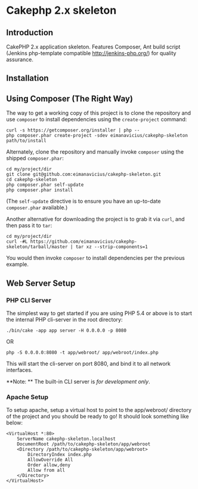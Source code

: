 Cakephp 2.x skeleton
====================

Introduction
------------
CakePHP 2.x application skeleton. Features Composer, Ant build script
(Jenkins php-template compatible http://jenkins-php.org/) for quality
assurance.

Installation
------------

Using Composer (The Right Way)
----------------------------
The way to get a working copy of this project is to clone the repository
and use `composer` to install dependencies using the `create-project` command:

    curl -s https://getcomposer.org/installer | php --
    php composer.phar create-project -sdev eimanavicius/cakephp-skeleton path/to/install

Alternately, clone the repository and manually invoke `composer` using the shipped
`composer.phar`:

    cd my/project/dir
    git clone git@github.com:eimanavicius/cakephp-skeleton.git
    cd cakephp-skeleton
    php composer.phar self-update
    php composer.phar install

(The `self-update` directive is to ensure you have an up-to-date `composer.phar`
available.)

Another alternative for downloading the project is to grab it via `curl`, and
then pass it to `tar`:

    cd my/project/dir
    curl -#L https://github.com/eimanavicius/cakephp-skeleton/tarball/master | tar xz --strip-components=1

You would then invoke `composer` to install dependencies per the previous
example.

Web Server Setup
----------------

### PHP CLI Server

The simplest way to get started if you are using PHP 5.4 or above is to start the internal PHP cli-server in the root directory:

    ./bin/cake -app app server -H 0.0.0.0 -p 8080

OR

    php -S 0.0.0.0:8080 -t app/webroot/ app/webroot/index.php

This will start the cli-server on port 8080, and bind it to all network
interfaces.

**Note: ** The built-in CLI server is *for development only*.

### Apache Setup

To setup apache, setup a virtual host to point to the app/webroot/ directory of the
project and you should be ready to go! It should look something like below:

    <VirtualHost *:80>
        ServerName cakephp-skeleton.localhost
        DocumentRoot /path/to/cakephp-skeleton/app/webroot
        <Directory /path/to/cakephp-skeleton/app/webroot>
            DirectoryIndex index.php
            AllowOverride All
            Order allow,deny
            Allow from all
        </Directory>
    </VirtualHost>
